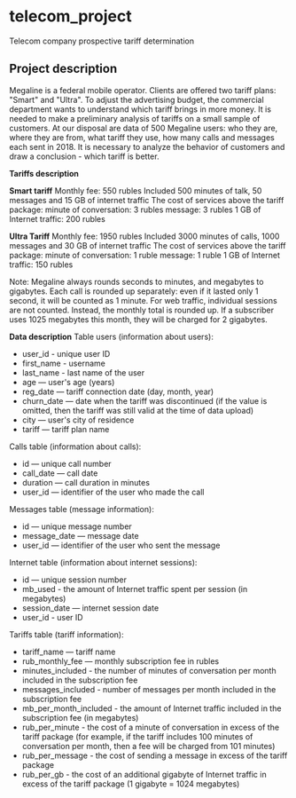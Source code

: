 # telecom_project
Telecom company prospective tariff determination


## Project description

Megaline is a federal mobile operator. Clients are offered two tariff plans: "Smart" and "Ultra". To adjust the advertising budget, the commercial department wants to understand which tariff brings in more money. It is needed to make a preliminary analysis of tariffs on a small sample of customers. At our disposal are data of 500 Megaline users: who they are, where they are from, what tariff they use, how many calls and messages each sent in 2018. It is necessary to analyze the behavior of customers and draw a conclusion - which tariff is better.

<b>Tariffs description</b>

<b>Smart tariff</b>
Monthly fee: 550 rubles
Included 500 minutes of talk, 50 messages and 15 GB of internet traffic
The cost of services above the tariff package:
minute of conversation: 3 rubles
message: 3 rubles
1 GB of Internet traffic: 200 rubles

<b>Ultra Tariff</b>
Monthly fee: 1950 rubles
Included 3000 minutes of calls, 1000 messages and 30 GB of internet traffic
The cost of services above the tariff package:
minute of conversation: 1 ruble
message: 1 ruble
1 GB of Internet traffic: 150 rubles

Note:
Megaline always rounds seconds to minutes, and megabytes to gigabytes. Each call is rounded up separately: even if it lasted only 1 second, it will be counted as 1 minute.
For web traffic, individual sessions are not counted. Instead, the monthly total is rounded up. If a subscriber uses 1025 megabytes this month, they will be charged for 2 gigabytes.

<b>Data description</b>
Table users (information about users):
- user_id - unique user ID
- first_name - username
- last_name - last name of the user
- age — user's age (years)
- reg_date — tariff connection date (day, month, year)
- churn_date — date when the tariff was discontinued (if the value is omitted, then the tariff was still valid at the time of data upload)
- city — user's city of residence
- tariff — tariff plan name

Calls table (information about calls):
- id — unique call number
- call_date — call date
- duration — call duration in minutes
- user_id — identifier of the user who made the call

Messages table (message information):
- id — unique message number
- message_date — message date
- user_id — identifier of the user who sent the message

Internet table (information about internet sessions):
- id — unique session number
- mb_used - the amount of Internet traffic spent per session (in megabytes)
- session_date — internet session date
- user_id - user ID

Tariffs table (tariff information):
- tariff_name — tariff name
- rub_monthly_fee — monthly subscription fee in rubles
- minutes_included - the number of minutes of conversation per month included in the subscription fee
- messages_included - number of messages per month included in the subscription fee
- mb_per_month_included - the amount of Internet traffic included in the subscription fee (in megabytes)
- rub_per_minute - the cost of a minute of conversation in excess of the tariff package (for example, if the tariff includes 100 minutes of conversation per month, then a fee will be charged from 101 minutes)
- rub_per_message - the cost of sending a message in excess of the tariff package
- rub_per_gb - the cost of an additional gigabyte of Internet traffic in excess of the tariff package (1 gigabyte = 1024 megabytes)
